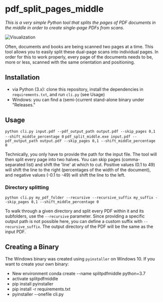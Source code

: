 # pdf_split_pages_middle

*This is a very simple Python tool that splits the pages of PDF documents in the middle in order to create single-page PDFs from scans.*

![Visualization](https://user-images.githubusercontent.com/16179317/63167497-cd314700-c031-11e9-9347-c09484794ebe.png)

Often, documents and books are being scanned two pages at a time. This tool allows you to easily split these dual-page scans into individual pages. In order for this to work properly, every page of the documents needs to be, more or less, scanned with the same orientation and positioning.

## Installation

- via Python (3.x): clone this repository, install the dependencies in `requirements.txt`, and run `cli.py` (see Usage)
- Windows: you can find a (semi-)current stand-alone binary under "Releases."

## Usage

`python cli.py input.pdf --pdf_output_path output.pdf --skip_pages 0,1 --shift_middle_percentage 0`
`pdf_split_middle.exe input.pdf --pdf_output_path output.pdf --skip_pages 0,1 --shift_middle_percentage 0`
  
Technically, you only have to provide the path for the input file. The tool will then split every page into two halves.
You can skip pages (comma-separated list) and shift the 'line' at which to cut. Positive values (0.1 to 49) will shift the line to the right (percentages of the width of the document), and negative values (-0.1 to -49) will shift the line to the left.

### Directory splitting

`python cli.py my_pdf_folder --recursive --recursive_suffix my_suffix --skip_pages 0,1 --shift_middle_percentage 0`

To walk through a given directory and split every PDF within it and its subfolders, use the `--recursive` parameter. Since providing a specific output path is not possible here, you can define a custom suffix with `--recursive_suffix`. The output directory of the PDF will be the same as the input PDF.

## Creating a Binary

The Windows binary was created using `pyinstaller` on Windows 10. If you want to create your own binary:

- New environment conda create --name splitpdfmiddle python=3.7
- activate splitpdfmiddle
- pip install pyinstaller
- pip install -r requirements.txt
- pyinstaller --onefile cli.py
